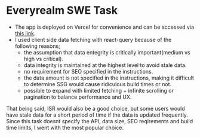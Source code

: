 # Everyrealm SWE Task

- The app is deployed on Vercel for convenience and can be accessed via [this link](https://nextjs-everyrealm-swe-task.vercel.app/).  
- I used client side data fetching with react-query because of the following reasons;
  - the assumption that data entegrity is critically important(medium vs high vs critical).
  - data integrity is maintained at the highest level to avoid stale data.
  - no requirement for SEO specified in the instructions.
  - the data amount is not specified in the instructions, making it difficult to determine SSG would cause ridiculous build times or not.
  - possible to expand with limited fetching + infinite scrolling or pagination to balance performance and UX.

That being said, ISR would also be a good choice, but some users would have stale data for a short period of time if the data is updated frequently. Since this task doesnt specify the API, data size, SEO reqirements and build time limits, I went with the most popular choice.  